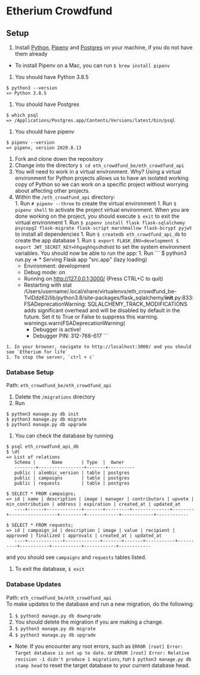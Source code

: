 # Etherium Crowdfund

## Setup

1. Install [Python](https://www.python.org/downloads/), [Pipenv](https://docs.pipenv.org/) and [Postgres](https://www.postgresql.org/) on your machine, if you do not have them already
  * To install Pipenv on a Mac, you can run `$ brew install pipenv`
1. You should have Python 3.8.5
  ```
  $ python3 --version
  => Python 3.8.5
  ```
1. You should have Postgres
  ```
  $ which psql
  => /Applications/Postgres.app/Contents/Versions/latest/bin/psql
  ```
1. You should have pipenv
  ```
  $ pipenv --version
  => pipenv, version 2020.8.13
  ```
1. Fork and clone down the repository
1. Change into the directory `$ cd eth_crowdfund_be/eth_crowdfund_api`
1. You will need to work in a virtual environment. Why? Using a virtual environment for Python projects allows us to have an isolated working copy of Python so we can work on a specific project without worrying about affecting other projects.
  1. Within the `/eth_crowdfund_api` directory:  
    1. Run `# pipenv --three` to create the virtual environment
    1. Run `$ pipenv shell` to activate the project virtual environment. When you are done working on the project, you should execute `$ exit` to exit the virtual environment
    1. Run `$ pipenv install flask flask-sqlalchemy psycopg2 flask-migrate flask-script marshmallow flask-bcrypt pyjwt` to install all dependencies
    1. Run `$ createdb eth_crowdfund_api_db` to create the app database
    1. Run
    ```
    $ export FLASK_ENV=development
    $ export JWT_SECRET_KEY=hhgaghhgsdhdhdd
    ```
    to set the system environment variables.
    You should now be able to run the app:
    1. Run
    ```
    $ python3 run.py
    =>  * Serving Flask app "src.app" (lazy loading)
        * Environment: development
        * Debug mode: on
        * Running on http://127.0.0.1:3000/ (Press CTRL+C to quit)
        * Restarting with stat
        /Users/username/.local/share/virtualenvs/eth_crowdfund_be-TvIDdz62/lib/python3.8/site-packages/flask_sqlalchemy/__init__.py:833: FSADeprecationWarning: SQLALCHEMY_TRACK_MODIFICATIONS adds significant overhead and will be disabled by default in the future.  Set it to True or False to suppress this warning.
        warnings.warn(FSADeprecationWarning(
          * Debugger is active!
          * Debugger PIN: 312-766-617
    ```

    1. In your browser, navigate to http://localhost:3000/ and you should see `Etherium for life`
    1. To stop the server, `ctrl + c`

### Database Setup
Path: `eth_crowdfund_be/eth_crowdfund_api`

 1. Delete the `/migrations` directory
 1. Run
 ```
 $ python3 manage.py db init
 $ python3 manage.py db migrate
 $ python3 manage.py db upgrade
 ```
 1. You can check the database by running
 ```
 $ psql eth_crowdfund_api_db
 $ \dt
 => List of relations
    Schema |      Name       | Type  |  Owner
    --------+-----------------+-------+----------
    public | alembic_version | table | postgres
    public | campaigns       | table | postgres
    public | requests        | table | postgres

 $ SELECT * FROM campaigns;
 => id | name | description | image | manager | contributors | upvote | min_contribution | address | expiration | created_at | updated_at
    ----+------+-------------+-------+---------+--------------+--------+------------------+---------+------------+------------+------------

 $ SELECT * FROM requests;
 => id | campaign_id | description | image | value | recipient | approved | finalized | approvals | created_at | updated_at
    ----+-------------+-------------+-------+-------+-----------+----------+-----------+-----------+------------+------------
 ```
 and you should see `campaigns` and `requests` tables listed.
 1. To exit the database, `$ exit`

### Database Updates
Path: `eth_crowdfund_be/eth_crowdfund_api`  
To make updates to the database and run a new migration, do the following:

1. `$ python3 manage.py db downgrade`
1. You should delete the migration if you are making a change.
1. `$ python3 manage.py db migrate`
1. `$ python3 manage.py db upgrade`

* Note: If you encounter any root errors, such as `ERROR [root] Error: Target database is not up to date.` or `ERROR [root] Error: Relative revision -1 didn't produce 1 migrations`, run `$ python3 manage.py db stamp head` to reset the target database to your current database head.
